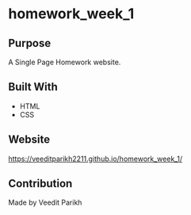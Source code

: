 # homework_week_1


## Purpose
A Single Page Homework website.

## Built With
* HTML
* CSS

## Website 
https://veeditparikh2211.github.io/homework_week_1/

## Contribution
Made by Veedit Parikh